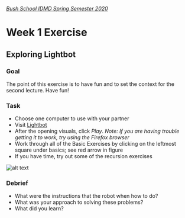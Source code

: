 [_Bush School IDMD Spring Semester 2020_](https://chandrunarayan.github.io/idmd/)
# Week 1 Exercise
## Exploring Lightbot 

### Goal
The point of this exercise is to have fun and to set the context for the second lecture. Have fun!

### Task
* Choose one computer to use with your partner
* Visit [Lightbot](http://coweb.cc.gatech.edu/ice-gt/1835)
* After the opening visuals, click _Play_.  _Note: If you are having trouble getting it to work, try using the Firefox browser_
* Work through all of the Basic Exercises by clicking on the leftmost square under basics; see red arrow in figure
* If you have time, try out some of the recursion exercises

![alt text][lightbot]

### Debrief
* What were the instructions that the robot when how to do?
* What was your approach to solving these problems?
* What did you learn?

[lightbot]: https://github.com/susanev/2016_Winter_UWHCDE_p5/blob/master/lessons/week1/exercises/images/lightbot.png "Lightbot screen for Part A"